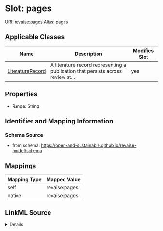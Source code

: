 

# Slot: pages 



URI: [revaise:pages](https://open-and-sustainable.github.io/revaise-model/schema/pages)
Alias: pages

<!-- no inheritance hierarchy -->





## Applicable Classes

| Name | Description | Modifies Slot |
| --- | --- | --- |
| [LiteratureRecord](LiteratureRecord.md) | A literature record representing a publication that persists across review st... |  yes  |






## Properties

* Range: [String](String.md)




## Identifier and Mapping Information






### Schema Source


* from schema: https://open-and-sustainable.github.io/revaise-model/schema




## Mappings

| Mapping Type | Mapped Value |
| ---  | ---  |
| self | revaise:pages |
| native | revaise:pages |




## LinkML Source

<details>
```yaml
name: pages
from_schema: https://open-and-sustainable.github.io/revaise-model/schema
rank: 1000
alias: pages
domain_of:
- LiteratureRecord
range: string

```
</details>